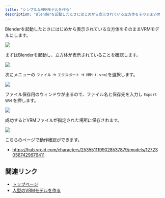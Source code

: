 ```yaml
---
title: "シンプルなVRMモデルを作る"
description: "Blenderを起動したときにはじめから表示されている立方体をそのままVRMモデルにします。"
---
```


Blenderを起動したときにはじめから表示されている立方体をそのままVRMモデルにします。

![](/assets/images/simple.gif)

まずはBlenderを起動し、立方体が表示されていることを確認します。

![](1.png)

次にメニューの `ファイル` → `エクスポート` → `VRM (.vrm)`を選択します。

![](2.png)

ファイル保存用のウィンドウが出るので、ファイル名と保存先を入力し `Export VRM`
を押します。

![](3.png)

成功するとVRMファイルが指定された場所に保存されます。

![](/assets/images/simple.gif)

こちらのページで動作確認ができます。

- https://hub.vroid.com/characters/2535511199028537879/models/127230567429676411

## 関連リンク

- [トップページ](../)
- [人型のVRMモデルを作る](../create-humanoid-vrm-from-scratch/)
